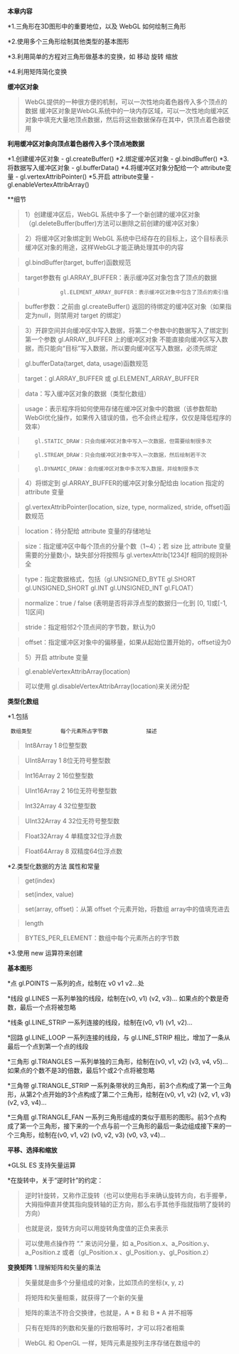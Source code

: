 **本章内容**

*1.三角形在3D图形中的重要地位，以及 WebGL 如何绘制三角形

*2.使用多个三角形绘制其他类型的基本图形

*3.利用简单的方程对三角形做基本的变换，如 移动 旋转 缩放

*4.利用矩阵简化变换

**缓冲区对象**
>WebGL提供的一种很方便的机制，可以一次性地向着色器传入多个顶点的数据
>缓冲区对象是WebGL系统中的一块内存区域，可以一次性地向缓冲区对象中填充大量地顶点数据，然后将这些数据保存在其中，供顶点着色器使用

**利用缓冲区对象向顶点着色器传入多个顶点地数据**

*1.创建缓冲区对象 - gl.createBuffer()
*2.绑定缓冲区对象 - gl.bindBuffer()
*3.将数据写入缓冲区对象 - gl.bufferData()
*4.将缓冲区对象分配给一个 attribute变量 - gl.vertexAttribPointer()
*5.开启 attribute变量 - gl.enableVertexAttribArray()

**细节
>1）创建缓冲区后，WebGL 系统中多了一个新创建的缓冲区对象（gl.deleteBuffer(buffer)方法可以删除之前创建的缓冲区对象）

>2）将缓冲区对象绑定到 WebGL 系统中已经存在的目标上，这个目标表示缓冲区对象的用途，这样WebGL才能正确处理其中的内容

>   gl.bindBuffer(target, buffer)函数规范

>   target参数有 gl.ARRAY_BUFFER：表示缓冲区对象包含了顶点的数据

>                gl.ELEMENT_ARRAY_BUFFER：表示缓冲区对象中包含了顶点的索引值

>   buffer参数：之前由 gl.createBuffer() 返回的待绑定的缓冲区对象（如果指定为null，则禁用对 target 的绑定）

>3）开辟空间并向缓冲区中写入数据，将第二个参数中的数据写入了绑定到第一个参数 gl.ARRAY_BUFFER 上的缓冲区对象
>不能直接向缓冲区写入数据，而只能向“目标”写入数据，所以要向缓冲区写入数据，必须先绑定

>   gl.bufferData(target, data, usage)函数规范

>   target：gl.ARRAY_BUFFER 或 gl.ELEMENT_ARRAY_BUFFER

>   data：写入缓冲区对象的数据（类型化数组）

>   usage：表示程序将如何使用存储在缓冲区对象中的数据（该参数帮助WebGl优化操作，如果传入错误的值，也不会终止程序，仅仅是降低程序的效率）

>        gl.STATIC_DRAW：只会向缓冲区对象中写入一次数据，但需要绘制很多次

>        gl.STREAM_DRAW：只会向缓冲区对象中写入一次数据，然后绘制若干次

>        gl.DYNAMIC_DRAW：会向缓冲区对象中多次写入数据，并绘制很多次

>4）将绑定到 gl.ARRAY_BUFFER的缓冲区对象分配给由 location 指定的 attribute 变量

>   gl.vertexAttribPointer(location, size, type, normalized, stride, offset)函数规范

>   location：待分配给 attribute 变量的存储地址

>   size：指定缓冲区中每个顶点的分量个数（1~4）；若 size 比 attribute 变量需要的分量数小，缺失部分将按照与 gl.vertexAttrib[1234]f 相同的规则补全

>   type：指定数据格式，包括（gl.UNSIGNED_BYTE gl.SHORT gl.UNSIGNED_SHORT gl.INT gl.UNSIGNED_INT gl.FLOAT）

>   normalize：true / false (表明是否将非浮点型的数据归一化到 [0, 1]或[-1, 1]区间)

>   stride：指定相邻2个顶点间的字节数，默认为0

>   offset：指定缓冲区对象中的偏移量，如果从起始位置开始的，offset设为0

>5）开启 attribute 变量

>   gl.enableVertexAttribArray(location)

>   可以使用 gl.disableVertexAttribArray(location)来关闭分配



**类型化数组**

*1.包括 

     数组类型         每个元素所占字节数            描述
> Int8Array             1                           8位整型数

> UInt8Array            1                           8位无符号整型数

> Int16Array            2                           16位整型数

> UInt16Array           2                           16位无符号整型数

> Int32Array            4                           32位整型数

> UInt32Array           4                           32位无符号整型数

> Float32Array          4                           单精度32位浮点数

> Float64Array          8                           双精度64位浮点数

*2.类型化数据的方法 属性和常量

>get(index)

>set(index, value)

>set(array, offset)：从第 offset 个元素开始，将数组 array中的值填充进去

>length

>BYTES_PER_ELEMENT：数组中每个元素所占的字节数

*3.使用 new 运算符来创建

**基本图形**

*点       gl.POINTS           一系列的点，绘制在 v0 v1 v2...处

*线段     gl.LINES            一系列单独的线段，绘制在(v0, v1) (v2, v3)... 如果点的个数是奇数，最后一个点将被忽略

*线条     gl.LINE_STRIP       一系列连接的线段，绘制在(v0, v1) (v1, v2)...

*回路     gl.LINE_LOOP        一系列连接的线段，与 gl.LINE_STRIP 相比，增加了一条从最后一个点到第一个点的线段

*三角形   gl.TRIANGLES        一系列单独的三角形，绘制在(v0, v1, v2) (v3, v4, v5)... 如果点的个数不是3的倍数，最后1个或2个点将被忽略

*三角带   gl.TRIANGLE_STRIP  一系列条带状的三角形，前3个点构成了第一个三角形，从第2个点开始的3个点构成了第二个三角形，绘制在(v0, v1, v2) (v2, v1, v3) (v2, v3, v4)...

*三角扇   gl.TRIANGLE_FAN    一系列三角形组成的类似于扇形的图形。前3个点构成了第一个三角形，接下来的一个点与前一个三角形的最后一条边组成接下来的一个三角形，绘制在(v0, v1, v2) (v0, v2, v3) (v0, v3, v4)...


**平移、选择和缩放**

*GLSL ES 支持矢量运算

*在旋转中，关于“逆时针”的约定：
>逆时针旋转，又称作正旋转（也可以使用右手来确认旋转方向，右手握拳，大拇指伸直并使其指向旋转轴的正方向，那么右手其他手指就指明了旋转的方向）

>也就是说，旋转方向可以用旋转角度值的正负来表示

>可以使用点操作符 “.” 来访问分量，如 a_Position.x、a_Position.y、a_Position.z 或者（gl_Position.x 、gl_Position.y、gl_Position.z）

**变换矩阵**
1.理解矩阵和矢量的乘法

>矢量就是由多个分量组成的对象，比如顶点的坐标(x, y, z)

>将矩阵和矢量相乘，就获得了一个新的矢量

>矩阵的乘法不符合交换律，也就是，A * B 和 B * A 并不相等

>只有在矩阵的列数和矢量的行数相等时，才可以将2者相乘

>WebGL 和 OpenGL 一样，矩阵元素是按列主序存储在数组中的











                 